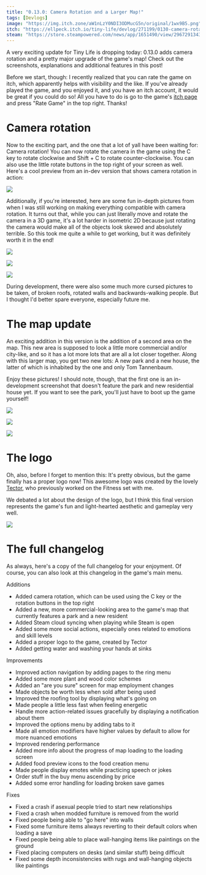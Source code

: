 ```yaml
---
title: "0.13.0: Camera Rotation and a Larger Map!"
tags: [Devlogs]
image: "https://img.itch.zone/aW1nLzY0NDI3ODMucG5n/original/1wx9B5.png"
itch: "https://ellpeck.itch.io/tiny-life/devlog/271199/0130-camera-rotation-and-a-larger-map"
steam: "https://store.steampowered.com/news/app/1651490/view/2967291343236374275"
---
```


A very exciting update for Tiny Life is dropping today: 0.13.0 adds camera rotation and a pretty major upgrade of the game's map! Check out the screenshots, explanations and additional features in this post!

Before we start, though: I recently realized that you can rate the game on itch, which apparently helps with visibility and the like. If you've already played the game, and you enjoyed it, and you have an itch account, it would be great if you could do so! All you have to do is go to the game's [itch page](https://ellpeck.itch.io/tiny-life) and press "Rate Game" in the top right. Thanks!

# Camera rotation

Now to the exciting part, and the one that a lot of yall have been waiting for: Camera rotation! You can now rotate the camera in the game using the C key to rotate clockwise and Shift + C to rotate counter-clockwise. You can also use the little rotate buttons in the top right of your screen as well. Here's a cool preview from an in-dev version that shows camera rotation in action:

![](https://img.itch.zone/aW1nLzY0NDI3NTEuZ2lm/original/4XvBWp.gif)

Additionally, if you're interested, here are some fun in-depth pictures from when I was still working on making everything compatible with camera rotation. It turns out that, while you can just literally move and rotate the camera in a 3D game, it's a lot harder in isometric 2D because just rotating the camera would make all of the objects look skewed and absolutely terrible. So this took me quite a while to get working, but it was definitely worth it in the end!

![](https://img.itch.zone/aW1nLzY0NDI3NTMucG5n/original/N6P%2Ftf.png)

![](https://img.itch.zone/aW1nLzY0NDI3NTUucG5n/original/jEdjiv.png)

![](https://img.itch.zone/aW1nLzY0NDI3NTgucG5n/original/5VQRGW.png)

During development, there were also some much more cursed pictures to be taken, of broken roofs, rotated walls and backwards-walking people. But I thought I'd better spare everyone, especially future me.

# The map update

An exciting addition in this version is the addition of a second area on the map. This new area is supposed to look a little more commercial and/or city-like, and so it has a lot more lots that are all a lot closer together. Along with this larger map, you get two new lots: A new park and a new house, the latter of which is inhabited by the one and only Tom Tannenbaum.

Enjoy these pictures! I should note, though, that the first one is an in-development screenshot that doesn't feature the park and new residential house yet. If you want to see the park, you'll just have to boot up the game yourself!

![](https://img.itch.zone/aW1nLzY0NDI3ODMucG5n/original/1wx9B5.png)

![](https://img.itch.zone/aW1nLzY0NDI3ODQucG5n/original/6YS08K.png)

![](https://img.itch.zone/aW1nLzY0NDI3ODUucG5n/original/aYSZEM.png)

# The logo

Oh, also, before I forget to mention this: It's pretty obvious, but the game finally has a proper logo now! This awesome logo was created by the lovely [Tector](https://www.instagram.com/tector_pixel/), who previously worked on the Fitness set with me.

We debated a lot about the design of the logo, but I think this final version represents the game's fun and light-hearted aesthetic and gameplay very well.

![](https://img.itch.zone/aW1nLzY0NDI4MDQucG5n/original/Th9Ent.png)

# The full changelog

As always, here's a copy of the full changelog for your enjoyment. Of course, you can also look at this changelog in the game's main menu.

Additions
- Added camera rotation, which can be used using the C key or the rotation buttons in the top right
- Added a new, more commercial-looking area to the game's map that currently features a park and a new resident
- Added Steam cloud syncing when playing while Steam is open
- Added some more social actions, especially ones related to emotions and skill levels
- Added a proper logo to the game, created by Tector
- Added getting water and washing your hands at sinks

Improvements
- Improved action navigation by adding pages to the ring menu
- Added some more plant and wood color schemes
- Added an "are you sure" screen for map employment changes
- Made objects be worth less when sold after being used
- Improved the roofing tool by displaying what's going on
- Made people a little less fast when feeling energetic
- Handle more action-related issues gracefully by displaying a notification about them
- Improved the options menu by adding tabs to it
- Made all emotion modifiers have higher values by default to allow for more nuanced emotions
- Improved rendering performance
- Added more info about the progress of map loading to the loading screen
- Added food preview icons to the food creation menu
- Made people display emotes while practicing speech or jokes
- Order stuff in the buy menu ascending by price
- Added some error handling for loading broken save games

Fixes
- Fixed a crash if asexual people tried to start new relationships
- Fixed a crash when modded furniture is removed from the world
- Fixed people being able to "go here" into walls
- Fixed some furniture items always reverting to their default colors when loading a save
- Fixed people being able to place wall-hanging items like paintings on the ground
- Fixed placing computers on desks (and similar stuff) being difficult
- Fixed some depth inconsistencies with rugs and wall-hanging objects like paintings
